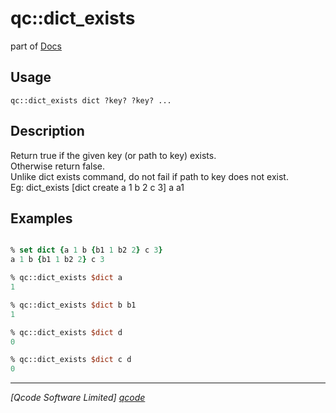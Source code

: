 qc::dict_exists
===============

part of [Docs](.)

Usage
-----
`
	qc::dict_exists dict ?key? ?key? ...
    `

Description
-----------
Return true if the given key (or path to key) exists.<br/>Otherwise return false.<br/>Unlike dict exists command, do not fail if path to key does not exist.<br/>Eg: dict_exists [dict create a 1 b 2 c 3] a a1

Examples
--------
```tcl

% set dict {a 1 b {b1 1 b2 2} c 3}
a 1 b {b1 1 b2 2} c 3

% qc::dict_exists $dict a
1

% qc::dict_exists $dict b b1
1

% qc::dict_exists $dict d
0

% qc::dict_exists $dict c d
0

```

----------------------------------
*[Qcode Software Limited] [qcode]*

[qcode]: http://www.qcode.co.uk "Qcode Software"